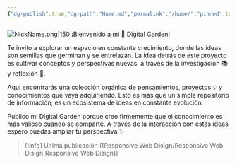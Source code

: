```yaml
---
{"dg-publish":true,"dg-path":"Home.md","permalink":"/home/","pinned":true,"tags":["#publish","gardenEntry","gardenEntry"]}
---
```


![NickName.png|150](/img/user/Anexos/Attachments/NickName.png)
¡Bienvenido a mi 🌱 Digital Garden!

Te invito a explorar un espacio en constante crecimiento, donde las ideas son semillas que germinan y se entrelazan. La idea detrás de este proyecto es cultivar conceptos y perspectivas nuevas, a través de la investigación 📚 y reflexión 🤔.

Aquí encontrarás una colección orgánica de pensamientos, proyectos 💡 y conocimientos que vaya adquiriendo. Esto es más que un simple repositorio de información; es un ecosistema de ideas en constante evolución.

Publico mi Digital Garden porque creo firmemente que el conocimiento es más valioso cuando se comparte. A través de la interacción con estas ideas espero puedas ampliar tu perspectiva.✨

> [!info] Ultima publicación
> [[Responsive Web Disign/Responsive Web Disign\|Responsive Web Disign]]
